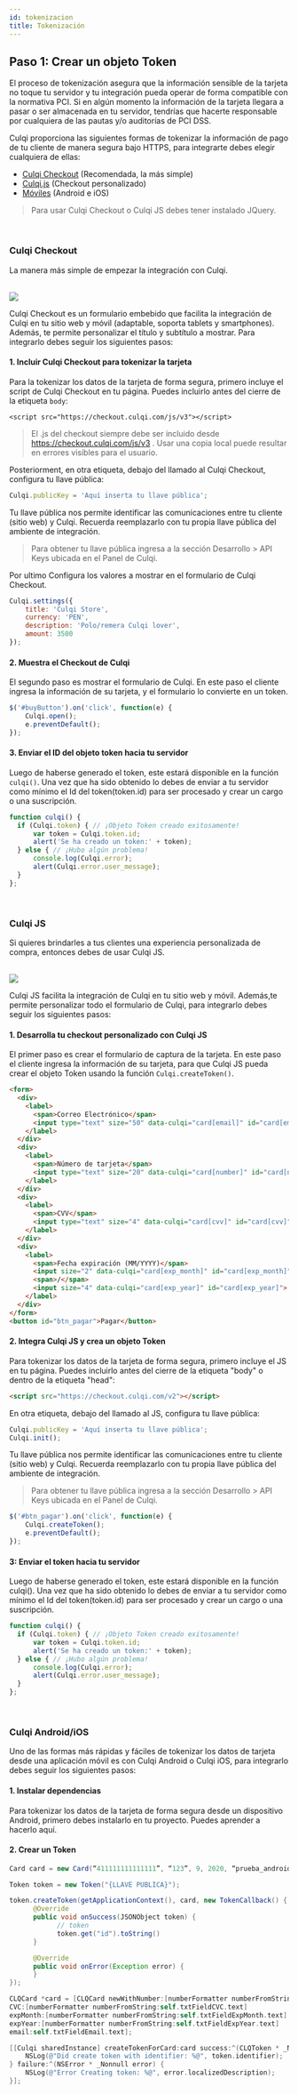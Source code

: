 ```yaml
---
id: tokenizacion
title: Tokenización
---
```


## Paso 1: Crear un objeto Token

El proceso de tokenización asegura que la información sensible de la tarjeta no toque tu servidor y tu integración pueda operar de forma compatible con la normativa PCI. Si en algún momento la información de la tarjeta llegara a pasar o ser almacenada en tu servidor, tendrías que hacerte responsable por cualquiera de las pautas y/o auditorías de PCI DSS.

Culqi proporciona las siguientes formas de tokenizar la información de pago de tu cliente de manera segura bajo HTTPS, para integrarte debes elegir cualquiera de ellas:

- [Culqi Checkout](#culqi-checkout) (Recomendada, la más simple)
- [Culqi.js](#culqijs) (Checkout personalizado)
- [Móviles](#moviles-ios-y-android) (Android e iOS)

> Para usar Culqi Checkout o Culqi JS debes tener instalado JQuery.

<br/>

### Culqi Checkout

La manera más simple de empezar la integración con Culqi.


<br/><img src="/devsite/img/pagos/checkout.png"/><br/>

Culqi Checkout es un formulario embebido que facilita la integración de Culqi en tu sitio web y móvil (adaptable, soporta tablets y smartphones). Además, te permite personalizar el título y subtítulo a mostrar. Para integrarlo debes seguir los siguientes pasos:

#### 1. Incluir Culqi Checkout para tokenizar la tarjeta

Para la tokenizar los datos de la tarjeta de forma segura, primero incluye el script de Culqi Checkout en tu página. Puedes incluirlo antes del cierre de la etiqueta `body`:

```
<script src="https://checkout.culqi.com/js/v3"></script>
```

> El .js del checkout siempre debe ser incluido desde https://checkout.culqi.com/js/v3 . Usar una copia local puede resultar en errores visibles para el usuario.

Posteriorment, en otra etiqueta, debajo del llamado al Culqi Checkout, configura tu llave pública:

<!--DOCUSAURUS_CODE_TABS-->
<!--JavaScript-->
```javascript
Culqi.publicKey = 'Aquí inserta tu llave pública';
```
<!--END_DOCUSAURUS_CODE_TABS-->

Tu llave pública nos permite identificar las comunicaciones entre tu cliente (sitio web) y Culqi. Recuerda reemplazarlo con tu propia llave pública del ambiente de integración.

> Para obtener tu llave pública ingresa a la sección Desarrollo > API Keys ubicada en el Panel de Culqi.

Por ultimo Configura los valores a mostrar en el formulario de Culqi Checkout.

<!--DOCUSAURUS_CODE_TABS-->
<!--JavaScript-->
```javascript
Culqi.settings({
    title: 'Culqi Store',
    currency: 'PEN',
    description: 'Polo/remera Culqi lover',
    amount: 3500
});
```
<!--END_DOCUSAURUS_CODE_TABS-->

#### 2. Muestra el Checkout de Culqi
El segundo paso es mostrar el formulario de Culqi. En este paso el cliente ingresa la información de su tarjeta, y el formulario lo convierte en un token.

<!--DOCUSAURUS_CODE_TABS-->
<!--JavaScript-->
```javascript
$('#buyButton').on('click', function(e) {
    Culqi.open();
    e.preventDefault();
});
```
<!--END_DOCUSAURUS_CODE_TABS-->

#### 3. Enviar el ID del objeto token hacia tu servidor

Luego de haberse generado el token, este estará disponible en la función `culqi()`. Una vez que ha sido obtenido lo debes de enviar a tu servidor como mínimo el Id del token(token.id) para ser procesado y crear un cargo o una suscripción.

<!--DOCUSAURUS_CODE_TABS-->
<!--JavaScript-->
```javascript
function culqi() {
  if (Culqi.token) { // ¡Objeto Token creado exitosamente!
      var token = Culqi.token.id;
      alert('Se ha creado un token:' + token);
  } else { // ¡Hubo algún problema! 
      console.log(Culqi.error);
      alert(Culqi.error.user_message);
  }
};
```
<!--END_DOCUSAURUS_CODE_TABS-->

<br/>

### Culqi JS

Si quieres brindarles a tus clientes una experiencia personalizada de compra, entonces debes de usar Culqi JS.

<br/><img src="/devsite/img/pagos/custom-checkout.png"/><br/>



Culqi JS facilita la integración de Culqi en tu sitio web y móvil. Además,te permite personalizar todo el formulario de Culqi, para integrarlo debes seguir los siguientes pasos:

#### 1. Desarrolla tu checkout personalizado con Culqi JS

El primer paso es crear el formulario de captura de la tarjeta. En este paso el cliente ingresa la información de su tarjeta, para que Culqi JS pueda crear el objeto Token usando la función `Culqi.createToken()`.

```html
<form>
  <div>
    <label>
      <span>Correo Electrónico</span>
      <input type="text" size="50" data-culqi="card[email]" id="card[email]">
    </label>
  </div>
  <div>
    <label>
      <span>Número de tarjeta</span>
      <input type="text" size="20" data-culqi="card[number]" id="card[number]">
    </label>
  </div>
  <div>
    <label>
      <span>CVV</span>
      <input type="text" size="4" data-culqi="card[cvv]" id="card[cvv]">
    </label>
  </div>
  <div>
    <label>
      <span>Fecha expiración (MM/YYYY)</span>
      <input size="2" data-culqi="card[exp_month]" id="card[exp_month]">
      <span>/</span>
      <input size="4" data-culqi="card[exp_year]" id="card[exp_year]">
    </label>
  </div>
</form>
<button id="btn_pagar">Pagar</button>
```


#### 2. Integra Culqi JS y crea un objeto Token

Para tokenizar los datos de la tarjeta de forma segura, primero incluye el JS en tu página. Puedes incluirlo antes del cierre de la etiqueta "body" o dentro de la etiqueta "head":

```html
<script src="https://checkout.culqi.com/v2"></script>
```

En otra etiqueta, debajo del llamado al JS, configura tu llave pública:

<!--DOCUSAURUS_CODE_TABS-->
<!--JavaScript-->
```javascript
Culqi.publicKey = 'Aquí inserta tu llave pública';
Culqi.init();
```
<!--END_DOCUSAURUS_CODE_TABS-->

Tu llave pública nos permite identificar las comunicaciones entre tu cliente (sitio web) y Culqi. Recuerda reemplazarlo con tu propia llave pública del ambiente de integración.

> Para obtener tu llave pública ingresa a la sección Desarrollo > API Keys ubicada en el Panel de Culqi.

<!--DOCUSAURUS_CODE_TABS-->
<!--JavaScript-->
```javascript
$('#btn_pagar').on('click', function(e) {
    Culqi.createToken();
    e.preventDefault();
});
```
<!--END_DOCUSAURUS_CODE_TABS-->

#### 3: Enviar el token hacia tu servidor

Luego de haberse generado el token, este estará disponible en la función culqi(). Una vez que ha sido obtenido lo debes de enviar a tu servidor como mínimo el Id del token(token.id) para ser procesado y crear un cargo o una suscripción.


<!--DOCUSAURUS_CODE_TABS-->
<!--JavaScript-->
```javascript
function culqi() {
  if (Culqi.token) { // ¡Objeto Token creado exitosamente!
      var token = Culqi.token.id;
      alert('Se ha creado un token:' + token);
  } else { // ¡Hubo algún problema! 
      console.log(Culqi.error);
      alert(Culqi.error.user_message);
  }
};
```
<!--END_DOCUSAURUS_CODE_TABS-->

<br/>

### Culqi Android/iOS

Uno de las formas más rápidas y fáciles de tokenizar los datos de tarjeta desde una aplicación móvil es con Culqi Android o Culqi iOS, para integrarlo debes seguir los siguientes pasos:

#### 1. Instalar dependencias

Para tokenizar los datos de la tarjeta de forma segura desde un dispositivo Android, primero debes instalarlo en tu proyecto. Puedes aprender a hacerlo aquí.

#### 2. Crear un Token

<!--DOCUSAURUS_CODE_TABS-->
<!--Java-->
```java
Card card = new Card(“411111111111111”, “123”, 9, 2020, “prueba_android@culqi.com”);

Token token = new Token("{LLAVE PUBLICA}");

token.createToken(getApplicationContext(), card, new TokenCallback() {
      @Override
      public void onSuccess(JSONObject token) {
            // token
            token.get("id").toString()
      }

      @Override
      public void onError(Exception error) {
      }
});
```
<!--Objetive C-->
```objectivec
CLQCard *card = [CLQCard newWithNumber:[numberFormatter numberFromString:self.txtFieldCardNumber.text]
CVC:[numberFormatter numberFromString:self.txtFieldCVC.text]
expMonth:[numberFormatter numberFromString:self.txtFieldExpMonth.text]
expYear:[numberFormatter numberFromString:self.txtFieldExpYear.text]
email:self.txtFieldEmail.text];

[[Culqi sharedInstance] createTokenForCard:card success:^(CLQToken * _Nonnull token) {
    NSLog(@"Did create token with identifier: %@", token.identifier);
} failure:^(NSError * _Nonnull error) {
    NSLog(@"Error Creating token: %@", error.localizedDescription);
}];
```
<!--END_DOCUSAURUS_CODE_TABS-->
